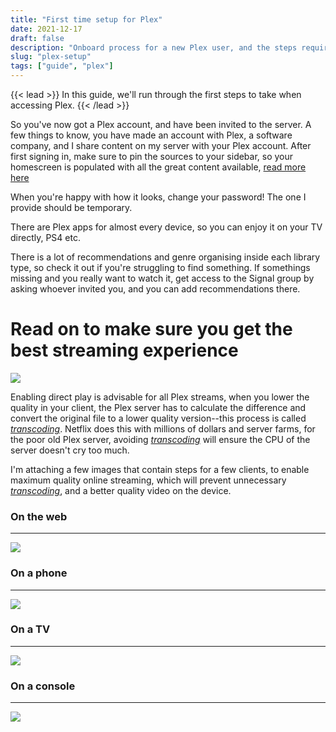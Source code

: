 ```yaml
---
title: "First time setup for Plex"
date: 2021-12-17
draft: false
description: "Onboard process for a new Plex user, and the steps required to enable direct play.."
slug: "plex-setup"
tags: ["guide", "plex"]
---
```


{{< lead >}}
In this guide, we'll run through the first steps to take when accessing Plex.
{{< /lead >}}

So you've now got a Plex account, and have been invited to the server. A few things to know, you have made an account with Plex, a software company, and I share content on my server with your Plex account. After first signing in, make sure to pin the sources to your sidebar, so your homescreen is populated with all the great content available, [read more here <i class="fas fa-external-link-alt"></i>](https://support.plex.tv/articles/customizing-plex-web/)

When you're happy with how it looks, change your password! The one I provide should be temporary.

There are Plex apps for almost every device, so you can enjoy it on your TV directly, PS4 etc.

There is a lot of recommendations and genre organising inside each library type, so check it out if you're struggling to find something. If somethings missing and you really want to watch it, get access to the Signal group by asking whoever invited you, and you can add recommendations there.

# Read on to make sure you get the best streaming experience

![](/images/d93fabbc-8167-4ca2-9444-9f553a980ade.png)

Enabling direct play is advisable for all Plex streams, when you lower the quality in your client, the Plex server has to calculate the difference and convert the original file to a lower quality version--this process is called [_transcoding_](https://en.wikipedia.org/wiki/Transcoding). Netflix does this with millions of dollars and server farms, for the poor old Plex server, avoiding [_transcoding_](https://en.wikipedia.org/wiki/Transcoding) will ensure the CPU of the server doesn't cry too much.

I'm attaching a few images that contain steps for a few clients, to enable maximum quality online streaming, which will prevent unnecessary [_transcoding_](https://en.wikipedia.org/wiki/Transcoding), and a better quality video on the device.

### On the web

---

[![](/images/1d8478ec-568d-4eb3-ae39-77793b6003d2.jpg)](https://0x40.me/images/1d8478ec-568d-4eb3-ae39-77793b6003d2.jpg)

### On a phone

---

[![](/images/9a8ac71d-a8b1-4d65-941c-2a82c7f22edf.jpg)](https://0x40.me/images/9a8ac71d-a8b1-4d65-941c-2a82c7f22edf.jpg)

### On a TV

---

[![](/images/45cbee23-3515-4eed-9957-ccba144bb36b.jpg)](https://0x40.me/images/45cbee23-3515-4eed-9957-ccba144bb36b.jpg)

### On a console

---

[![](/images/a93d509b-77c6-42c2-b43d-53b242c8810b.jpg)](https://0x40.me/images/a93d509b-77c6-42c2-b43d-53b242c8810b.jpg)
